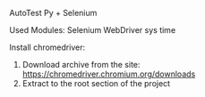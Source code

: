AutoTest Py + Selenium

Used Modules:
Selenium WebDriver
sys
time

Install chromedriver:
1) Download archive from the site: https://chromedriver.chromium.org/downloads
2) Extract to the root section of the project







